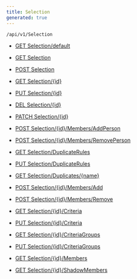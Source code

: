 ```yaml
---
title: Selection
generated: true
---
```


```http
/api/v1/Selection
```




* [GET Selection/default](v1SelectionEntity_DefaultSelectionEntity.md)

* [GET Selection](v1SelectionEntity_GetAll.md)

* [POST Selection](v1SelectionEntity_PostSelectionEntity.md)

* [GET Selection/{id}](v1SelectionEntity_GetSelectionEntity.md)

* [PUT Selection/{id}](v1SelectionEntity_PutSelectionEntity.md)

* [DEL Selection/{id}](v1SelectionEntity_DeleteSelectionEntity.md)

* [PATCH Selection/{id}](v1SelectionEntity_PatchSelectionEntity.md)

* [POST Selection/{id}/Members/AddPerson](v1SelectionEntity_AddContactSelectionMembers.md)

* [POST Selection/{id}/Members/RemovePerson](v1SelectionEntity_RemoveContactSelectionMembers.md)

* [GET Selection/DuplicateRules](v1SelectionEntity_GetDuplicateRules.md)

* [PUT Selection/DuplicateRules](v1SelectionEntity_SetDuplicateRulesStatus.md)

* [GET Selection/Duplicates/{name}](v1SelectionEntity_GetDuplicates.md)

* [POST Selection/{id}/Members/Add](v1SelectionEntity_AddSelectionMembers.md)

* [POST Selection/{id}/Members/Remove](v1SelectionEntity_RemoveSelectionMembersById.md)

* [GET Selection/{id}/Criteria](v1SelectionEntity_GetDynamicSelectionCriteria.md)

* [PUT Selection/{id}/Criteria](v1SelectionEntity_SetDynamicSelectionCriteria3.md)

* [GET Selection/{id}/CriteriaGroups](v1SelectionEntity_GetDynamicSelectionCriteriaGroups.md)

* [PUT Selection/{id}/CriteriaGroups](v1SelectionEntity_SetDynamicSelectionCriteriaGroups.md)

* [GET Selection/{id}/Members](v1SelectionEntity_GetSelectionMembersArchiveRows.md)

* [GET Selection/{id}/ShadowMembers](v1SelectionEntity_GetSelectionShadowMembersArchiveRows.md)